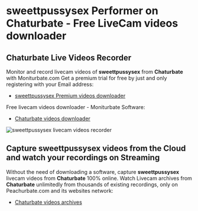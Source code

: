 # sweettpussysex Performer on Chaturbate - Free LiveCam videos downloader

## Chaturbate Live Videos Recorder

Monitor and record livecam videos of **sweettpussysex** from **Chaturbate** with Moniturbate.com
Get a premium trial for free by just and only registering with your Email address:
* [sweettpussysex Premium videos downloader](https://moniturbate.com/request-demo-licence-key.html)

Free livecam videos downloader - Moniturbate Software:
* [Chaturbate videos downloader](https://moniturbate.com/moniturbate-download-software.html)

![sweettpussysex livecam videos recorder](https://peachurnet.com/templates/moniturbate-software.png)


## Capture sweettpussysex videos from the Cloud and watch your recordings on Streaming

Without the need of downloading a software, capture **sweettpussysex** livecam videos from **Chaturbate** 100% online.
Watch Livecam archives from **Chaturbate** unlimitedly from thousands of existing recordings, only on Peachurbate.com and its websites network:
* [Chaturbate videos archives](https://peachurnet.com/)